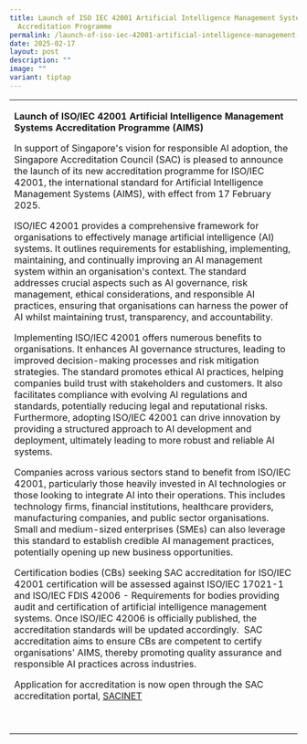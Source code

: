 ```yaml
---
title: Launch of ISO IEC 42001 Artificial Intelligence Management Systems
  Accreditation Programme
permalink: /launch-of-iso-iec-42001-artificial-intelligence-management-systems-accreditation-programme/
date: 2025-02-17
layout: post
description: ""
image: ""
variant: tiptap
---
```

<table style="minWidth: 25px">
<colgroup>
<col>
</colgroup>
<tbody>
<tr>
<td rowspan="1" colspan="1">
<p><strong>Launch of ISO/IEC 42001 Artificial Intelligence Management Systems Accreditation Programme (AIMS)</strong>
</p>
<p>In support of Singapore's vision for responsible AI adoption, the Singapore
Accreditation Council (SAC) is pleased to announce the launch of its new
accreditation programme for ISO/IEC 42001, the international standard for
Artificial Intelligence Management Systems (AIMS), with effect from 17
February 2025.</p>
<p>ISO/IEC 42001 provides a comprehensive framework for organisations to
effectively manage artificial intelligence (AI) systems. It outlines requirements
for establishing, implementing, maintaining, and continually improving
an AI management system within an organisation's context. The standard
addresses crucial aspects such as AI governance, risk management, ethical
considerations, and responsible AI practices, ensuring that organisations
can harness the power of AI whilst maintaining trust, transparency, and
accountability.</p>
<p>Implementing ISO/IEC 42001 offers numerous benefits to organisations.
It enhances AI governance structures, leading to improved decision-making
processes and risk mitigation strategies. The standard promotes ethical
AI practices, helping companies build trust with stakeholders and customers.
It also facilitates compliance with evolving AI regulations and standards,
potentially reducing legal and reputational risks. Furthermore, adopting
ISO/IEC 42001 can drive innovation by providing a structured approach to
AI development and deployment, ultimately leading to more robust and reliable
AI systems.</p>
<p>Companies across various sectors stand to benefit from ISO/IEC 42001,
particularly those heavily invested in AI technologies or those looking
to integrate AI into their operations. This includes technology firms,
financial institutions, healthcare providers, manufacturing companies,
and public sector organisations. Small and medium-sized enterprises (SMEs)
can also leverage this standard to establish credible AI management practices,
potentially opening up new business opportunities.</p>
<p>Certification bodies (CBs) seeking SAC accreditation for ISO/IEC 42001
certification will be assessed against ISO/IEC 17021-1 and ISO/IEC FDIS
42006 - Requirements for bodies providing audit and certification of artificial
intelligence management systems. Once ISO/IEC 42006 is officially published,
the accreditation standards will be updated accordingly.&nbsp; SAC accreditation
aims to ensure CBs are competent to certify organisations' AIMS, thereby
promoting quality assurance and responsible AI practices across industries.</p>
<p>Application for accreditation is now open through the SAC accreditation
portal, <a href="https://sacinet2.enterprisesg.gov.sg/landing" rel="noopener noreferrer nofollow" target="_blank">SACINET</a>
</p>
<p>&nbsp;</p>
</td>
</tr>
</tbody>
</table>
<p></p>